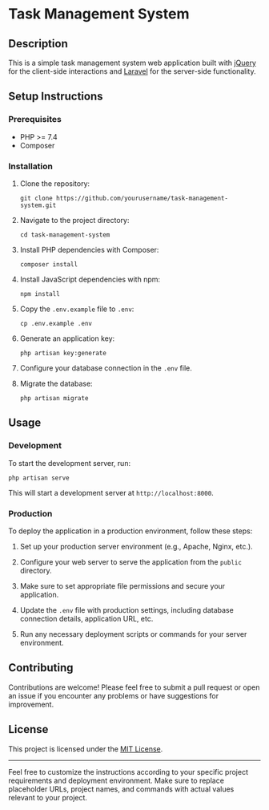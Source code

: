 # Task Management System

## Description

This is a simple task management system web application built with [jQuery](https://jquery.com/) for the client-side interactions and [Laravel](https://laravel.com/) for the server-side functionality.

## Setup Instructions

### Prerequisites

-   PHP >= 7.4
-   Composer

### Installation

1. Clone the repository:
    ```
    git clone https://github.com/yourusername/task-management-system.git
    ```
2. Navigate to the project directory:
    ```
    cd task-management-system
    ```
3. Install PHP dependencies with Composer:
    ```
    composer install
    ```
4. Install JavaScript dependencies with npm:
    ```
    npm install
    ```
5. Copy the `.env.example` file to `.env`:
    ```
    cp .env.example .env
    ```
6. Generate an application key:
    ```
    php artisan key:generate
    ```
7. Configure your database connection in the `.env` file.

8. Migrate the database:
    ```
    php artisan migrate
    ```

## Usage

### Development

To start the development server, run:

```
php artisan serve
```

This will start a development server at `http://localhost:8000`.

### Production

To deploy the application in a production environment, follow these steps:

1. Set up your production server environment (e.g., Apache, Nginx, etc.).

2. Configure your web server to serve the application from the `public` directory.

3. Make sure to set appropriate file permissions and secure your application.

4. Update the `.env` file with production settings, including database connection details, application URL, etc.

5. Run any necessary deployment scripts or commands for your server environment.

## Contributing

Contributions are welcome! Please feel free to submit a pull request or open an issue if you encounter any problems or have suggestions for improvement.

## License

This project is licensed under the [MIT License](LICENSE).

---

Feel free to customize the instructions according to your specific project requirements and deployment environment. Make sure to replace placeholder URLs, project names, and commands with actual values relevant to your project.
